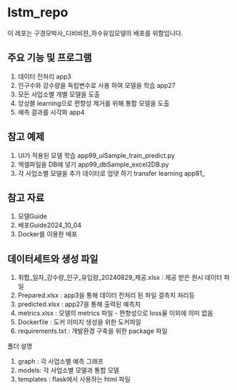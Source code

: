 # lstm_repo
이 레포는 구경모박사_디비비젼_하수유입모델의 배포를 위함입니다.

## 주요 기능 및 프로그램 
1. 데이터 전처리 app3
2. 인구수와 강수량을 독립변수로 사용 하여 모델을 학습 app27
3. 모든 사업소별 개별 모델을 도출
4. 앙상블 learning으로 편향성 제거를 위해 통합 모델을 도출
5. 예측 결과를 시각화 app4

## 참고 예제
1. UI가 적용된 모델 학습 app99_uiSample_train_predict.py
2. 엑셀파일을 DB에 넣기 app99_dbSample_excel2DB.py
3. 각 사업소별 모델을 추가 데이터로 업뎃 하기 transfer learning app81_

## 참고 자료 
1. 모델Guide
2. 배포Guide2024_10_04
3. Docker를 이용한 배포

## 데이터세트와 생성 파일 
1. 취합_일자_강수량_인구_유입량_20240829_제공.xlsx : 제공 받은 원시 데이터 파일
2. Prepared.xlsx : app3을 통해 데이터 전처리 된 파일 결측치 처리등
3. predicted.xlsx : app27을 통해 출력된 예측치
4. metrics.xlsx : 모델의 metrics 파일 - 편향성으로 loss율 이외에 의미 없음
5. Dockerfile : 도커 이미지 생성을 위한 도커파일 
6. requirements.txt : 개발환경 구축을 위한 package 파일

폴더 설명 
1. graph : 각 사업소별 예측 그래프
2. models: 각 사업소별 모델과 통합 모델
3. templates : flask에서 사용하는 html 파일 
